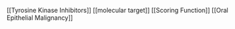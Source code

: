 [[Tyrosine Kinase Inhibitors]]
[[molecular target]]
[[Scoring Function]]
[[Oral Epithelial Malignancy]]

